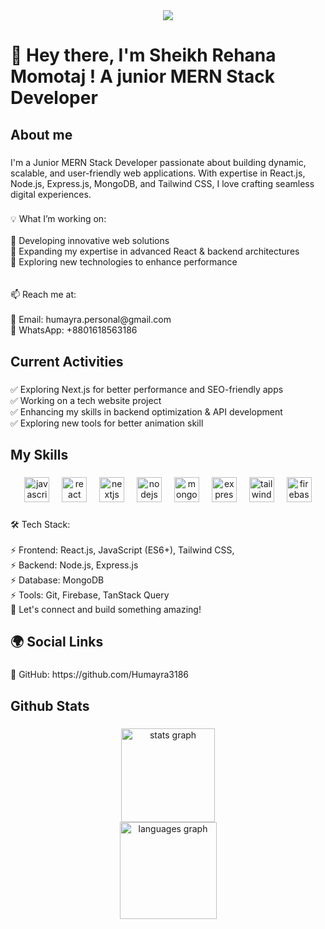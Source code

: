 
<div align="center">
  <img  src="https://i.ibb.co.com/JbWvLbt/Sheiikh-Rehana-Momotaj.png"  />
</div>

###

<h1 align="left">👋 Hey there, I'm Sheikh Rehana Momotaj ! A junior MERN Stack Developer</h1>

###

<h2 align="left">About me</h2>

###

<p align="left">I'm a Junior MERN Stack Developer passionate about building dynamic, scalable, and user-friendly web applications. With expertise in React.js, Node.js, Express.js, MongoDB, and Tailwind CSS, I love crafting seamless digital experiences.</p>

###

<p align="left">💡 What I’m working on:<br><br>🚀 Developing innovative web solutions<br>📌 Expanding my expertise in advanced React & backend architectures<br>🎯 Exploring new technologies to enhance performance<br><br><br>📫 Reach me at: <br><br>📧 Email: humayra.personal@gmail.com<br>📱 WhatsApp: +8801618563186</p>

###

<h2 align="left">Current Activities</h2>

###

<p align="left">✅ Exploring Next.js for better performance and SEO-friendly apps<br>✅ Working on a tech website project<br>✅ Enhancing my skills in backend optimization & API development<br>✅ Exploring new tools for better animation skill</p>

###

<h2 align="left">My Skills</h2>

###

<div align="center">
  <img src="https://cdn.jsdelivr.net/gh/devicons/devicon/icons/javascript/javascript-original.svg" height="40" alt="javascript logo"  />
  <img width="12" />
  <img src="https://cdn.jsdelivr.net/gh/devicons/devicon/icons/react/react-original.svg" height="40" alt="react logo"  />
  <img width="12" />
  <img src="https://cdn.jsdelivr.net/gh/devicons/devicon/icons/nextjs/nextjs-original.svg" height="40" alt="nextjs logo"  />
  <img width="12" />
  <img src="https://cdn.jsdelivr.net/gh/devicons/devicon/icons/nodejs/nodejs-original.svg" height="40" alt="nodejs logo"  />
  <img width="12" />
  <img src="https://cdn.jsdelivr.net/gh/devicons/devicon/icons/mongodb/mongodb-original.svg" height="40" alt="mongodb logo"  />
  <img width="12" />
  <img src="https://skillicons.dev/icons?i=express" height="40" alt="express logo"  />
  <img width="12" />
  <img src="https://cdn.simpleicons.org/tailwindcss/06B6D4" height="40" alt="tailwindcss logo"  />
  <img width="12" />
  <img src="https://cdn.simpleicons.org/firebase/FFCA28" height="40" alt="firebase logo"  />
</div>

###

<p align="left">🛠 Tech Stack:<br><br>⚡ Frontend: React.js, JavaScript (ES6+), Tailwind CSS, <br>⚡ Backend: Node.js, Express.js<br>⚡ Database: MongoDB<br>⚡ Tools: Git, Firebase, TanStack Query<br>💬 Let's connect and build something amazing!</p>

###

<h2 align="left">🌍 Social Links</h2>

###

<p align="left">🔗 GitHub: https://github.com/Humayra3186</p>

###

<h2 align="left">Github Stats</h2>

###

<div align="center">
  <img src="https://github-readme-stats.vercel.app/api?username=Humayra3186&hide_title=false&hide_rank=false&show_icons=true&include_all_commits=true&count_private=true&disable_animations=false&theme=dracula&locale=en&hide_border=false&order=1" height="150" alt="stats graph" /> <br>
  <img src="https://github-readme-stats.vercel.app/api/top-langs?username=Humayra3186&locale=en&hide_title=false&layout=compact&card_width=320&langs_count=5&theme=dracula&hide_border=false&order=2" height="155" alt="languages graph"  />
</div>

###
